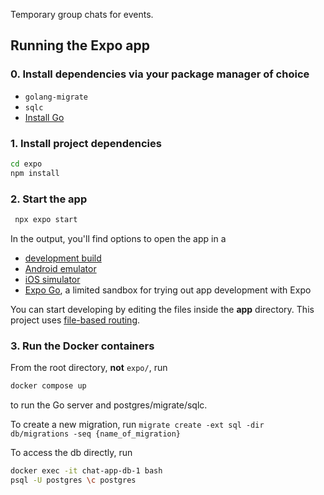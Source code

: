 Temporary group chats for events.

## Running the Expo app

### 0. Install dependencies via your package manager of choice
   - `golang-migrate`
   - `sqlc`
   - [Install Go](https://go.dev/dl/)
### 1. Install project dependencies

   ```bash
   cd expo
   npm install
   ```

### 2. Start the app

   ```bash
    npx expo start
   ```

In the output, you'll find options to open the app in a

- [development build](https://docs.expo.dev/develop/development-builds/introduction/)
- [Android emulator](https://docs.expo.dev/workflow/android-studio-emulator/)
- [iOS simulator](https://docs.expo.dev/workflow/ios-simulator/)
- [Expo Go](https://expo.dev/go), a limited sandbox for trying out app development with Expo

You can start developing by editing the files inside the **app** directory. This project uses [file-based routing](https://docs.expo.dev/router/introduction).


### 3. Run the Docker containers
From the root directory, **not** `expo/`, run

```bash
docker compose up
```
to run the Go server and postgres/migrate/sqlc.

To create a new migration, run `migrate create -ext sql -dir db/migrations -seq {name_of_migration}`

To access the db directly, run
```bash
docker exec -it chat-app-db-1 bash
psql -U postgres \c postgres
```
